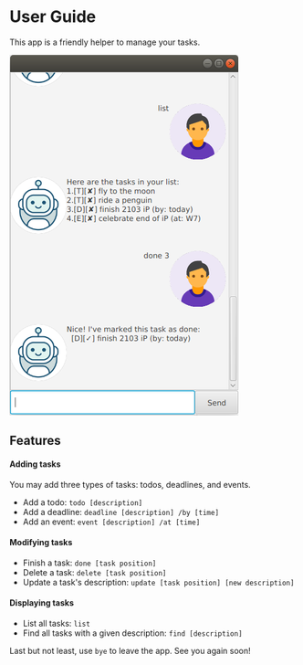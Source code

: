 # User Guide

This app is a friendly helper to manage your tasks.

![Screenshot of UI](./Ui.png)

## Features 

#### Adding tasks
You may add three types of tasks: todos, deadlines, and events.
- Add a todo: `todo [description]`
- Add a deadline: `deadline [description] /by [time]`
- Add an event: `event [description] /at [time]`

#### Modifying tasks

- Finish a task: `done [task position]`
- Delete a task: `delete [task position]`
- Update a task's description: `update [task position] [new description]`

#### Displaying tasks

- List all tasks: `list`
- Find all tasks with a given description: `find [description]`

Last but not least, use `bye` to leave the app. See you again soon!

